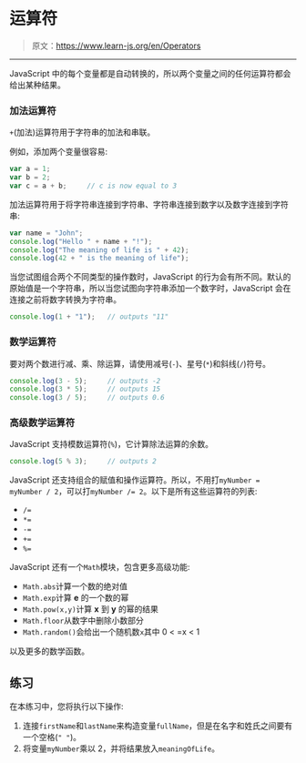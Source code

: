 # 运算符

> 原文：<https://www.learn-js.org/en/Operators>

* * *

JavaScript 中的每个变量都是自动转换的，所以两个变量之间的任何运算符都会给出某种结果。

### 加法运算符

`+`(加法)运算符用于字符串的加法和串联。

例如，添加两个变量很容易:

```js
var a = 1;
var b = 2;
var c = a + b;     // c is now equal to 3 
```

加法运算符用于将字符串连接到字符串、字符串连接到数字以及数字连接到字符串:

```js
var name = "John";
console.log("Hello " + name + "!");
console.log("The meaning of life is " + 42);
console.log(42 + " is the meaning of life"); 
```

当您试图组合两个不同类型的操作数时，JavaScript 的行为会有所不同。默认的原始值是一个字符串，所以当您试图向字符串添加一个数字时，JavaScript 会在连接之前将数字转换为字符串。

```js
console.log(1 + "1");   // outputs "11" 
```

### 数学运算符

要对两个数进行减、乘、除运算，请使用减号(`-`)、星号(`*`)和斜线(`/`)符号。

```js
console.log(3 - 5);     // outputs -2
console.log(3 * 5);     // outputs 15
console.log(3 / 5);     // outputs 0.6 
```

### 高级数学运算符

JavaScript 支持模数运算符(`%`)，它计算除法运算的余数。

```js
console.log(5 % 3);     // outputs 2 
```

JavaScript 还支持组合的赋值和操作运算符。所以，不用打`myNumber = myNumber / 2`，可以打`myNumber /= 2`。以下是所有这些运算符的列表:

*   `/=`
*   `*=`
*   `-=`
*   `+=`
*   `%=`

JavaScript 还有一个`Math`模块，包含更多高级功能:

*   `Math.abs`计算一个数的绝对值
*   `Math.exp`计算 **e** 的一个数的幂
*   `Math.pow(x,y)`计算 **x** 到 **y** 的幂的结果
*   `Math.floor`从数字中删除小数部分
*   `Math.random()`会给出一个随机数`x`其中 0 < =x < 1

以及更多的数学函数。

## 练习

在本练习中，您将执行以下操作:

1.  连接`firstName`和`lastName`来构造变量`fullName`，但是在名字和姓氏之间要有一个空格(`" "`)。
2.  将变量`myNumber`乘以 2，并将结果放入`meaningOfLife`。